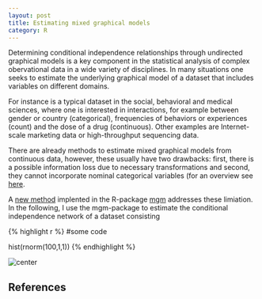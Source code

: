```yaml
---
layout: post
title: Estimating mixed graphical models
category: R
---
```


Determining conditional independence relationships through undirected graphical models is a key component in the statistical analysis of complex obervational data in a wide variety of disciplines. In many situations one seeks to estimate the underlying graphical model of a dataset that includes variables on different domains.

For instance is a typical dataset in the social, behavioral and medical sciences, where one is interested in interactions, for example between gender or country (categorical), frequencies of behaviors or experiences (count) and the dose of a drug (continuous). Other examples are Internet-scale marketing data or high-throughput sequencing data. 


There are already methods to estimate mixed graphical models from continuous data, however, these usually have two drawbacks: first, there is a possible information loss due to necessary transformations and second, they cannot incorporate nominal categorical variables (for an overview see [here](http://arxiv.org/abs/1510.05677).


A [new method](http://arxiv.org/abs/1510.06871) implented in the R-package [mgm](https://cran.r-project.org/web/packages/mgm/index.html) addresses these limiation. In the following, I use the mgm-package to estimate the conditional independence network of a dataset consisting




{% highlight r %}
#some code

hist(rnorm(100,1,1))
{% endhighlight %}

![center](http://jmbh.github.io/figs/2015-10-31-Estimation-of-mixed-graphical-models/unnamed-chunk-1-1.png) 




References
--------
